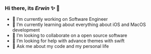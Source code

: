### Hi there, its _Erwin_ ✨ 👋

- 🔭 I’m currently working on Software Engineer
- 🌱 I’m currently learning about everything about iOS and MacOS development
- 👯 I’m looking to collaborate on a open source software
- 🤔 I’m looking for help with advance themes with swift
- 💬 Ask me about my code and my personal life
